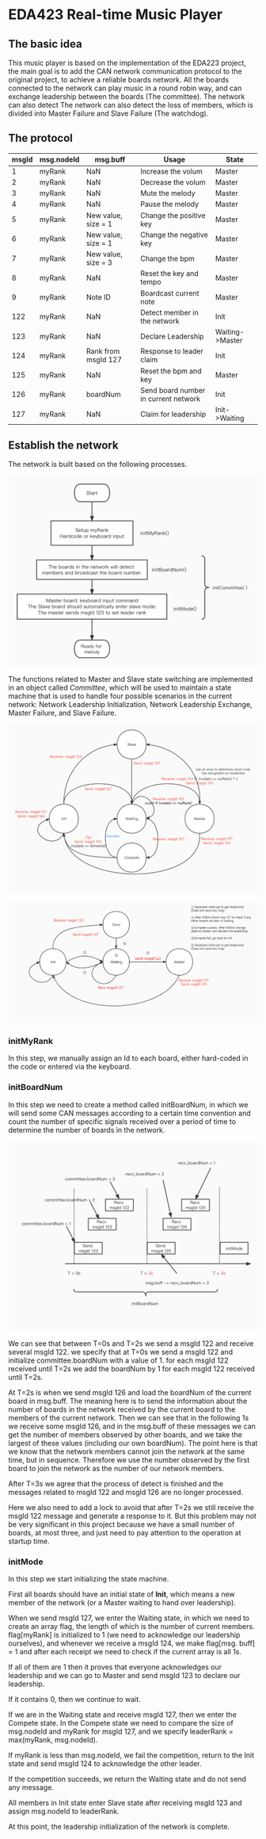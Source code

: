 # EDA423 Real-time Music Player

## The basic idea
This music player is based on the implementation of the EDA223 project, the main goal is to add the CAN network communication protocol to the original project, to achieve a reliable boards network. All the boards connected to the network can play music in a round robin way, and can exchange leadership between the boards (The committee). The network can also detect The network can also detect the loss of members, which is divided into Master Failure and Slave Failure (The watchdog).

## The protocol

| msgId      | msg.nodeId | msg.buff | Usage | State |
| ----------- | ----------- | ----------- | ----------- | ----------- |
| 1 | myRank | NaN | Increase the volum | Master |
| 2 | myRank | NaN | Decrease the volum | Master |
| 3 | myRank | NaN | Mute the melody | Master |
| 4 | myRank | NaN | Pause the melody | Master |
| 5 | myRank | New value, size = 1 | Change the positive key | Master |
| 6 | myRank | New value, size = 1 | Change the negative key | Master |
| 7 | myRank | New value, size = 3 | Change the bpm | Master |
| 8 | myRank | NaN | Reset the key and tempo | Master |
| 9 | myRank | Note ID | Boardcast current note | Master |
| 122 | myRank | NaN | Detect member in the network | Init |
| 123 | myRank | NaN | Declare Leadership | Waiting->Master |
| 124 | myRank | Rank from msgId 127 | Response to leader claim | Init |
| 125 | myRank | NaN | Reset the bpm and key | Master |
| 126 | myRank | boardNum | Send board number in current network | Init |
| 127 | myRank | NaN | Claim for leadership | Init->Waiting |

## Establish the network
The network is built based on the following processes.

![Establish the network](Graph/Establish.jpg)

The functions related to Master and Slave state switching are implemented in an object called *Committee*, which will be used to maintain a state machine that is used to handle four possible scenarios in the current network: Network Leadership Initialization, Network Leadership Exchange, Master Failure, and Slave Failure.

![State machine](Graph/State_machine.jpg)

![New State machine](Graph/State_machine_simplified.jpg)

### initMyRank
In this step, we manually assign an Id to each board, either hard-coded in the code or entered via the keyboard.

### initBoardNum
In this step we need to create a method called initBoardNum, in which we will send some CAN messages according to a certain time convention and count the number of specific signals received over a period of time to determine the number of boards in the network.

![Detect boards](Graph/Detect.jpg)

We can see that between T=0s and T=2s we send a msgId 122 and receive several msgId 122. we specify that at T=0s we send a msgId 122 and initialize committee.boardNum with a value of 1. for each msgId 122 received until T=2s we add the boardNum by 1 for each msgId 122 received until T=2s.

At T=2s is when we send msgId 126 and load the boardNum of the current board in msg.buff. The meaning here is to send the information about the number of boards in the network received by the current board to the members of the current network. Then we can see that in the following 1s we receive some msgId 126, and in the msg.buff of these messages we can get the number of members observed by other boards, and we take the largest of these values (including our own boardNum). The point here is that we know that the network members cannot join the network at the same time, but in sequence. Therefore we use the number observed by the first board to join the network as the number of our network members.

After T=3s we agree that the process of detect is finished and the messages related to msgId 122 and msgId 126 are no longer processed.

Here we also need to add a lock to avoid that after T=2s we still receive the msgId 122 message and generate a response to it. But this problem may not be very significant in this project because we have a small number of boards, at most three, and just need to pay attention to the operation at startup time.

### initMode
In this step we start initializing the state machine. 

First all boards should have an initial state of **Init**, which means a new member of the network (or a Master waiting to hand over leadership).

When we send msgId 127, we enter the Waiting state, in which we need to create an array flag, the length of which is the number of current members. flag[myRank] is initialized to 1 (we need to acknowledge our leadership ourselves), and whenever we receive a msgId 124, we make flag[msg. buff] = 1 and after each receipt we need to check if the current array is all 1s.

If all of them are 1 then it proves that everyone acknowledges our leadership and we can go to Master and send msgId 123 to declare our leadership.

If it contains 0, then we continue to wait.

If we are in the Waiting state and receive msgId 127, then we enter the Compete state. In the Compete state we need to compare the size of msg.nodeId and myRank for msgId 127, and we specify leaderRank = max(myRank, msg.nodeId).

If myRank is less than msg.nodeId, we fail the competition, return to the Init state and send msgId 124 to acknowledge the other leader.

If the competition succeeds, we return the Waiting state and do not send any message.

All members in Init state enter Slave state after receiving msgId 123 and assign msg.nodeId to leaderRank.

At this point, the leadership initialization of the network is complete.